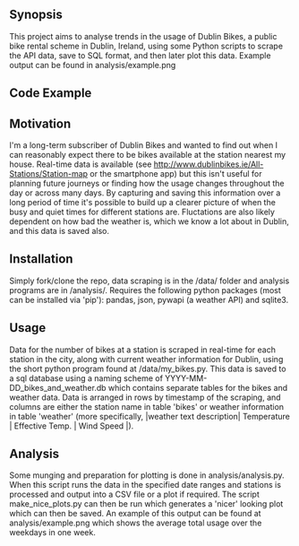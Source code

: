 ## Synopsis

This project aims to analyse trends in the usage of Dublin Bikes, a public bike rental scheme in Dublin, Ireland, using some Python scripts to scrape the API data, save to SQL format, and then later plot this data. 
Example output can be found in analysis/example.png


## Code Example



## Motivation

I'm a long-term subscriber of Dublin Bikes and wanted to find out when I can reasonably expect there to be bikes available at the station nearest my house.
Real-time data is available (see http://www.dublinbikes.ie/All-Stations/Station-map or the smartphone app) but this isn't useful for planning future journeys or finding how
the usage changes throughout the day or across many days.
By capturing and saving this information over a long period of time it's possible to build up a clearer picture of when the busy and quiet times for different stations are.
Fluctations are also likely dependent on how bad the weather is, which we know a lot about in Dublin, and this data is saved also.

## Installation

Simply fork/clone the repo, data scraping is in the /data/ folder and analysis programs are in /analysis/.
Requires the following python packages (most can be installed via 'pip'): pandas, json, pywapi (a weather API) and sqlite3.


## Usage

Data for the number of bikes at a station is scraped in real-time for each station in the city, along with current weather information for Dublin, using the short python program found at /data/my_bikes.py.
This data is saved to a sql database using a naming scheme of YYYY-MM-DD_bikes_and_weather.db which contains separate tables for the bikes and weather data.
Data is arranged in rows by timestamp of the scraping, and columns are either the station name in table 'bikes' or weather information in table 'weather' (more specifically, |weather text description| Temperature | Effective Temp. | Wind Speed |).

## Analysis

Some munging and preparation for plotting is done in analysis/analysis.py.
 When this script runs the data in the specified date ranges and stations is processed and output into a CSV file or a plot if required.
 The script make_nice_plots.py can then be run which generates a 'nicer' looking plot which can then be saved.
 An example of this output can be found at analysis/example.png which shows the average total usage over the weekdays in one week.
